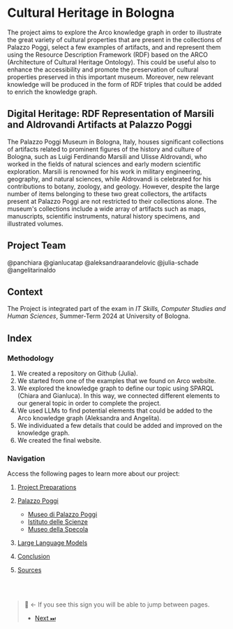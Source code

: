 # Cultural Heritage in Bologna
The project aims to explore the Arco knowledge graph in order to illustrate the great variety of cultural properties that are present in the collections of Palazzo Poggi, select a few examples of artifacts, and and represent them using the Resource Description Framework (RDF) based on the ARCO (Architecture of Cultural Heritage Ontology). This could be useful also to enhance the accessibility and promote the preservation of cultural properties preserved in this important museum. Moreover, new relevant knowledge will be produced in the form of RDF triples that could be added to enrich the knowledge graph.

## Digital Heritage: RDF Representation of Marsili and Aldrovandi Artifacts at Palazzo Poggi
The Palazzo Poggi Museum in Bologna, Italy, houses significant collections of artifacts related to prominent figures of the history and culture of Bologna, such as Luigi Ferdinando Marsili and Ulisse Aldrovandi, who worked in the fields of natural sciences and early modern scientific exploration. Marsili is renowned for his work in military engineering, geography, and natural sciences, while Aldrovandi is celebrated for his contributions to botany, zoology, and geology. 
However, despite the large number of items belonging to these two great collectors, the artifacts present at Palazzo Poggi are not restricted to their collections alone. The museum's collections include a wide array of artifacts such as maps, manuscripts, scientific instruments, natural history specimens, and illustrated volumes.

## Project Team
@panchiara
@gianlucatap
@aleksandraarandelovic
@julia-schade
@angelitarinaldo

## Context
The Project is integrated part of the exam in _IT Skills, Computer Studies and Human Sciences_,
Summer-Term 2024 at University of Bologna.

## Index

### Methodology
1. We created a repository on Github (Julia).
2. We started from one of the examples that we found on Arco website.
3. We explored the knowledge graph to define our topic using SPARQL (Chiara and Gianluca). In this way, we connected different elements to our general topic in order to complete the project.
4. We used LLMs to find potential elements that could be added to the Arco knowledge graph (Aleksandra and Angelita).
5. We individuated a few details that could be added and improved on the knowledge graph.
6. We created the final website.

### Navigation
Access the following pages to learn more about our project:

1. [Project Preparations](Project-Prep.md)

2. [Palazzo Poggi](Palazzo-Poggi.md) 
    - [Museo di Palazzo Poggi](Museo-Di-Palazzo-Poggi.md) 
    -  [Istituto delle Scienze](Istituto-Delle-Scienze.md) 
    - [Museo della Specola](Museo-Della-Specola.md)
  
3. [Large Language Models](Large-Language-Models.md)
  
4. [Conclusion](Conclusion.md)
   
5. [Sources](Sources.md)

<br />
<br /> 

> 🧭 ← If you see this sign you will be able to jump between pages.
>
> - [Next ⏭](Project-Prep.md) 

